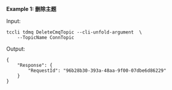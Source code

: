 **Example 1: 删除主题**



Input: 

```
tccli tdmq DeleteCmqTopic --cli-unfold-argument  \
    --TopicName ConnTopic
```

Output: 
```
{
    "Response": {
        "RequestId": "96b28b30-393a-48aa-9f00-07dbe6d86229"
    }
}
```

